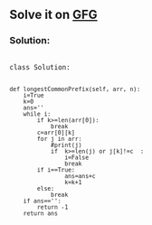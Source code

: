 <h2>Solve it on <a href="https://www.geeksforgeeks.org/problems/longest-common-prefix-in-an-array5129/1">GFG</a></h2>
<h3>Solution:</h3>
<code>
class Solution:

    def longestCommonPrefix(self, arr, n):
        i=True
        k=0
        ans=''
        while i:
            if k>=len(arr[0]):
                break
            c=arr[0][k]
            for j in arr:
                #print(j)
                if  k>=len(j) or j[k]!=c  :
                    i=False
                    break
            if i==True:
                    ans=ans+c
                    k=k+1
            else:
                break
        if ans=='':
            return -1
        return ans            


</code>
